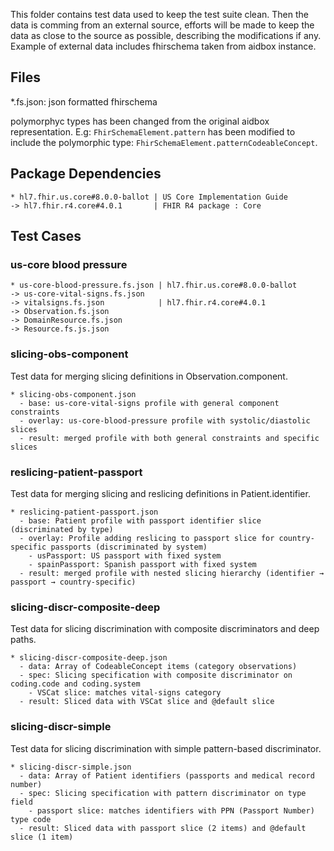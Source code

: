 This folder contains test data used to keep the test suite clean. Then the data is comming from an external source, efforts will be made to keep the data as close to the source as possible, describing the modifications if any. Example of external data includes fhirschema taken from aidbox instance.

## Files

*.fs.json: json formatted fhirschema

polymorphyc types has been changed from the original aidbox representation. E.g: `FhirSchemaElement.pattern` has been modified to include the polymorphic type: `FhirSchemaElement.patternCodeableConcept`.

## Package Dependencies

```
* hl7.fhir.us.core#8.0.0-ballot | US Core Implementation Guide
-> hl7.fhir.r4.core#4.0.1       | FHIR R4 package : Core
```

## Test Cases

### us-core blood pressure

```
* us-core-blood-pressure.fs.json | hl7.fhir.us.core#8.0.0-ballot
-> us-core-vital-signs.fs.json
-> vitalsigns.fs.json            | hl7.fhir.r4.core#4.0.1
-> Observation.fs.json
-> DomainResource.fs.json
-> Resource.fs.js.json
```

### slicing-obs-component

Test data for merging slicing definitions in Observation.component.

```
* slicing-obs-component.json
  - base: us-core-vital-signs profile with general component constraints
  - overlay: us-core-blood-pressure profile with systolic/diastolic slices
  - result: merged profile with both general constraints and specific slices
```

### reslicing-patient-passport

Test data for merging slicing and reslicing definitions in Patient.identifier.

```
* reslicing-patient-passport.json
  - base: Patient profile with passport identifier slice (discriminated by type)
  - overlay: Profile adding reslicing to passport slice for country-specific passports (discriminated by system)
    - usPassport: US passport with fixed system
    - spainPassport: Spanish passport with fixed system
  - result: merged profile with nested slicing hierarchy (identifier → passport → country-specific)
```

### slicing-discr-composite-deep

Test data for slicing discrimination with composite discriminators and deep paths.

```
* slicing-discr-composite-deep.json
  - data: Array of CodeableConcept items (category observations)
  - spec: Slicing specification with composite discriminator on coding.code and coding.system
    - VSCat slice: matches vital-signs category
  - result: Sliced data with VSCat slice and @default slice
```

### slicing-discr-simple

Test data for slicing discrimination with simple pattern-based discriminator.

```
* slicing-discr-simple.json
  - data: Array of Patient identifiers (passports and medical record number)
  - spec: Slicing specification with pattern discriminator on type field
    - passport slice: matches identifiers with PPN (Passport Number) type code
  - result: Sliced data with passport slice (2 items) and @default slice (1 item)
```